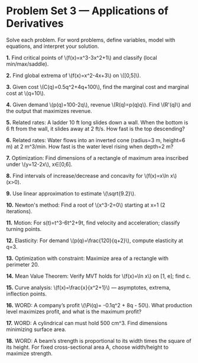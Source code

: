 # Problem Set 3 — Applications of Derivatives

Solve each problem. For word problems, define variables, model with equations, and interpret your solution.

**1.** Find critical points of \\(f(x)=x^3-3x^2+1\\) and classify (local min/max/saddle).

**2.** Find global extrema of \\(f(x)=x^2-4x+3\\) on \\([0,5]\\).

**3.** Given cost \\(C(q)=0.5q^2+4q+100\\), find the marginal cost and marginal cost at \\(q=10\\).

**4.** Given demand \\(p(q)=100-2q\\), revenue \\(R(q)=p(q)q\\). Find \\(R'(q)\\) and the output that maximizes revenue.

**5.** Related rates: A ladder 10 ft long slides down a wall. When the bottom is 6 ft from the wall, it slides away at 2 ft/s. How fast is the top descending?

**6.** Related rates: Water flows into an inverted cone (radius=3 m, height=6 m) at 2 m^3/min. How fast is the water level rising when depth=2 m?

**7.** Optimization: Find dimensions of a rectangle of maximum area inscribed under \\(y=12-2x\\), x∈[0,6].

**8.** Find intervals of increase/decrease and concavity for \\(f(x)=x\\ln x\\) (x>0).

**9.** Use linear approximation to estimate \\(\\sqrt{9.2}\\).

**10.** Newton's method: Find a root of \\(x^3-2=0\\) starting at x=1 (2 iterations).

**11.** Motion: For s(t)=t^3-6t^2+9t, find velocity and acceleration; classify turning points.

**12.** Elasticity: For demand \\(p(q)=\\frac{120}{q+2}\\), compute elasticity at q=3.

**13.** Optimization with constraint: Maximize area of a rectangle with perimeter 20.

**14.** Mean Value Theorem: Verify MVT holds for \\(f(x)=\\ln x\\) on [1, e]; find c.

**15.** Curve analysis: \\(f(x)=\\frac{x}{x^2+1}\\) — asymptotes, extrema, inflection points.

**16.** WORD: A company’s profit \\(\\Pi(q)= -0.1q^2 + 8q - 50\\). What production level maximizes profit, and what is the maximum profit?

**17.** WORD: A cylindrical can must hold 500 cm^3. Find dimensions minimizing surface area.

**18.** WORD: A beam’s strength is proportional to its width times the square of its height. For fixed cross-sectional area A, choose width/height to maximize strength.

